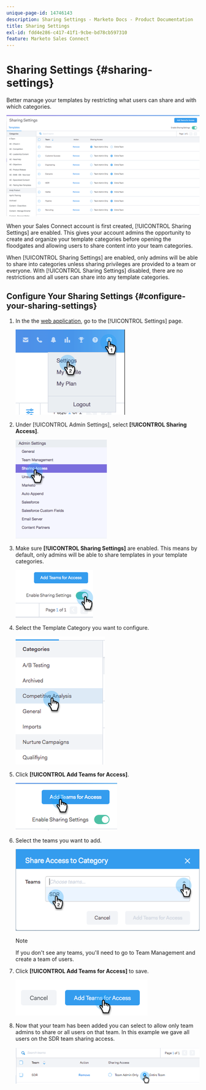 ```yaml
---
unique-page-id: 14746143
description: Sharing Settings - Marketo Docs - Product Documentation
title: Sharing Settings
exl-id: fdd4e286-c417-41f1-9cbe-bd78cb597310
feature: Marketo Sales Connect
---
```

# Sharing Settings {#sharing-settings}

Better manage your templates by restricting what users can share and with which categories.

![](assets/main.png)

When your Sales Connect account is first created, [!UICONTROL Sharing Settings] are enabled. This gives your account admins the opportunity to create and organize your template categories before opening the floodgates and allowing users to share content into your team categories.

When [!UICONTROL Sharing Settings] are enabled, only admins will be able to share into categories unless sharing privileges are provided to a team or everyone. With [!UICONTROL Sharing Settings] disabled, there are no restrictions and all users can share into any template categories.

## Configure Your Sharing Settings {#configure-your-sharing-settings}

1. In the the [web application](https://toutapp.com/login), go to the [!UICONTROL Settings] page.

   ![](assets/one-2.png)

1. Under [!UICONTROL Admin Settings], select **[!UICONTROL Sharing Access]**.

   ![](assets/two-2.png)

1. Make sure **[!UICONTROL Sharing Settings]** are enabled. This means by default, only admins will be able to share templates in your template categories.

   ![](assets/three-2.png)

1. Select the Template Category you want to configure.

   ![](assets/four-2.png)

1. Click **[!UICONTROL Add Teams for Access]**.

   ![](assets/five-2.png)

1. Select the teams you want to add.

   ![](assets/six-1.png)

   >[!NOTE]
   >
   >If you don't see any teams, you'll need to go to Team Management and create a team of users.

1. Click **[!UICONTROL Add Teams for Access]** to save.

   ![](assets/seven-1.png)

1. Now that your team has been added you can select to allow only team admins to share or all users on that team. In this example we gave all users on the SDR team sharing access.

   ![](assets/eight-1.png)
